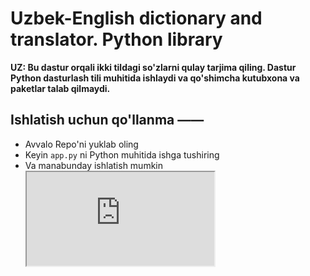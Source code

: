 # Uzbek-English dictionary and translator. Python library
<p>
  <b>
  UZ: Bu dastur orqali ikki tildagi so'zlarni qulay tarjima qiling.
  Dastur Python dasturlash tili muhitida ishlaydi va qo'shimcha kutubxona va paketlar talab qilmaydi.
  </b><br>
  <h2>Ishlatish uchun qo'llanma ——</h2>
    <ul>
      <li>Avvalo Repo'ni yuklab oling
      <li>Keyin <code>app.py</code> ni Python muhitida ishga tushiring
      <li>Va manabunday ishlatish mumkin
        <iframe src="https://github.com/user2020-py/uz-en-dictionary/blob/master/screenshots/01.jpg"></iframe>
    </ul>
</p>
